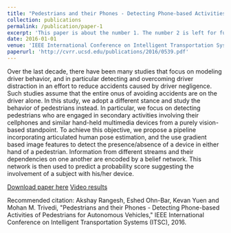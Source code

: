 ```yaml
---
title: "Pedestrians and their Phones - Detecting Phone-based Activities of Pedestrians for Autonomous Vehicles"
collection: publications
permalink: /publication/paper-1
excerpt: 'This paper is about the number 1. The number 2 is left for future work.'
date: 2016-01-01
venue: 'IEEE International Conference on Intelligent Transportation Systems'
paperurl: 'http://cvrr.ucsd.edu/publications/2016/0539.pdf'
---
```

Over the last decade, there have been many studies that focus on modeling driver behavior, and in particular detecting and overcoming driver distraction in an effort to reduce accidents caused by driver negligence. Such studies assume that the entire onus of avoiding accidents are on the driver alone. In this study, we adopt a different stance and study the behavior of pedestrians instead. In particular, we focus on detecting pedestrians who are engaged in secondary activities involving their cellphones and similar hand-held multimedia devices from a purely vision-based standpoint. To achieve this objective, we propose a pipeline incorporating articulated
human pose estimation, and the use gradient based image features to detect the presence/absence of a device in either hand of a pedestrian. Information from different streams and their dependencies on one another are encoded by a belief network. This network is then used to predict a probability score suggesting the involvement of a subject with his/her device.

[Download paper here](http://cvrr.ucsd.edu/publications/2016/0539.pdf)
[Video results](https://www.youtube.com/watch?v=i_fdoM4XGWA&feature=youtu.be)

Recommended citation: Akshay Rangesh, Eshed Ohn-Bar, Kevan Yuen and Mohan M. Trivedi, "Pedestrians and their Phones - Detecting Phone-based Activities of Pedestrians for Autonomous Vehicles," IEEE International Conference on Intelligent Transportation Systems (ITSC), 2016.
